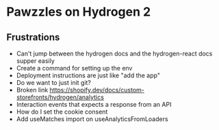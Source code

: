# Pawzzles on Hydrogen 2

## Frustrations

- Can't jump between the hydrogen docs and the hydrogen-react docs supper easily
- Create a command for setting up the env
- Deployment instructions are just like "add the app"
- Do we want to just init git?
- Broken link https://shopify.dev/docs/custom-storefronts/hydrogen/analytics
- Interaction events that expects a response from an API
- How do I set the cookie consent
- Add useMatches import on useAnalyticsFromLoaders
